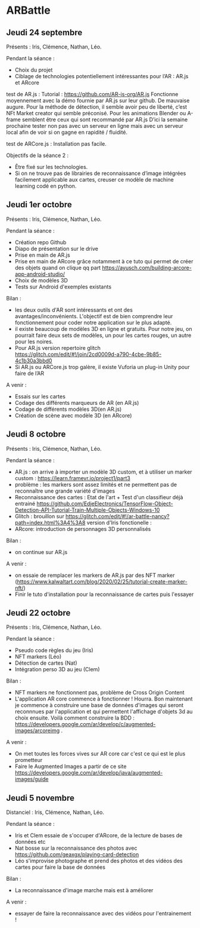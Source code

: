 # ARBattle

## Jeudi 24 septembre
Présents : Iris, Clémence, Nathan, Léo.

Pendant la séance :
- Choix du projet
- Ciblage de technologies potentiellement intéressantes pour l’AR : AR.js et ARcore

test de AR.js :
Tutorial : https://github.com/AR-js-org/AR.js
Fonctionne moyennement avec la démo fournie par AR.js sur leur github. De mauvaise augure. 
Pour la méthode de détection, il semble avoir peu de liberté, c’est NFt Market creator qui semble préconisé. 
Pour les animations Blender ou A-frame semblent être ceux qui sont recommandé par AR.js 
D’ici la semaine prochaine tester non pas avec un serveur en ligne mais avec un serveur local afin de voir si on gagne en rapidité / fluidité.

test de ARCore.js : 
Installation pas facile.

Objectifs de la séance 2 :
- Être fixé sur les technologies.
- Si on ne trouve pas de librairies de reconnaissance d’image intégrées facilement applicable aux cartes, creuser ce modèle de machine learning codé en python. 


## Jeudi 1er octobre
Présents : Iris, Clémence, Nathan, Léo.

Pendant la séance :
- Création repo Github
- Diapo de présentation sur le drive
- Prise en main de AR.js 
- Prise en main de ARcore grâce notamment à ce tuto qui permet de créer des objets quand on clique qq part https://ayusch.com/building-arcore-app-android-studio/
- Choix de modèles 3D
- Tests sur Android d'exemples existants

Bilan :
- les deux outils d'AR sont intéressants et ont des avantages/inconvénients. L'objectif est de bien comprendre leur fonctionnement pour coder notre application sur le plus adapté.
- il existe beaucoup de modèles 3D en ligne et gratuits. Pour notre jeu, on pourrait faire deux sets de modèles, un pour les cartes rouges, un autre pour les noires.
- Pour AR.js version repertoire glitch https://glitch.com/edit/#!/join/2cd0009d-a790-4cbe-9b85-4c1b30a3bbd0
- Si AR.js ou ARCore.js trop galère, il existe Vuforia un plug-in Unity pour faire de l’AR

A venir :
- Essais sur les cartes
- Codage des différents marqueurs de AR (en AR.js)
- Codage de différents modèles 3D(en AR.js)
- Création de scène avec modèle 3D (en ARcore)


## Jeudi 8 octobre
Présents : Iris, Clémence, Nathan, Léo.

Pendant la séance :
  - AR.js : on arrive à importer un modèle 3D custom, et à utiliser un marker custom : https://learn.framevr.io/project1/part3
  - problème : les markers sont assez limités et ne permettent pas de reconnaître une grande variété d'images
  - Reconnaissance des cartes : Etat de l'art + Test d'un classifieur déjà entrainé https://github.com/EdjeElectronics/TensorFlow-Object-Detection-API-Tutorial-Train-Multiple-Objects-Windows-10
  - Glitch : brouillon sur https://glitch.com/edit/#!/ar-battle-nancy?path=index.html%3A4%3A8
             version d'Iris fonctionelle : 
  - ARcore: introduction de personnages 3D personnalisés             
             
Bilan :
  - on continue sur AR.js
  
  
A venir :
  - on essaie de remplacer les markers de AR.js par des NFT marker (https://www.kalwaltart.com/blog/2020/02/25/tutorial-create-marker-nft/)
  - Finir le tuto d'installation pour la reconnaissance de cartes puis l'essayer


## Jeudi 22 octobre
Présents : Iris, Clémence, Nathan, Léo.

Pendant la séance :
  - Pseudo code règles du jeu (Iris)
  - NFT markers (Léo)
  - Détection de cartes (Nat)
  - Intégration perso 3D au jeu (Clem)
             
Bilan :
  - NFT markers ne fonctionnent pas, problème de Cross Origin Content
  - L'application AR core commence à fonctionner ! Hourra. Bon maintenant je commence à construire une base de données d'images qui seront reconnnues par l'application et qui permettent l'affichage d'objets 3d au choix ensuite. Voilà comment construire la BDD : https://developers.google.com/ar/develop/c/augmented-images/arcoreimg . 
  
  
A venir :
  - On met toutes les forces vives sur AR core car c'est ce qui est le plus prometteur 
  - Faire le Augmented Images a partir de ce site https://developers.google.com/ar/develop/java/augmented-images/guide


## Jeudi 5 novembre
Distanciel : Iris, Clémence, Nathan, Léo.

Pendant la séance :
  - Iris et Clem essaie de s'occuper d'ARcore, de la lecture de bases de données etc
  - Nat bosse sur la reconnaissance des photos avec https://github.com/geaxgx/playing-card-detection
  - Léo s'improvise photographe et prend des photos et des vidéos des cartes pour faire la base de données

Bilan :
  - La reconnaissance d'image marche mais est à améliorer

A venir :
  - essayer de faire la reconnaissance avec des vidéos pour l'entrainement !
